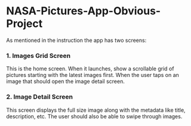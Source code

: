 # NASA-Pictures-App-Obvious-Project

As mentioned in the instruction the app has two screens:

### 1. Images Grid Screen

This is the home screen. When it launches, show a scrollable grid of pictures starting with the latest images first. When the user taps on an image that should open the image detail screen.

### 2. Image Detail Screen

This screen displays the full size image along with the metadata like title, description, etc. The user should also be able to swipe through images.

